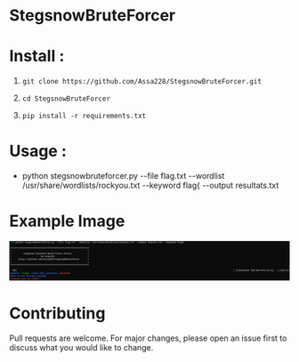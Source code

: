 # StegsnowBruteForcer                                                         


# Install :

1. `git clone https://github.com/Assa228/StegsnowBruteForcer.git`

2. `cd StegsnowBruteForcer`

3. `pip install -r requirements.txt`

# Usage :
* python stegsnowbruteforcer.py --file flag.txt --wordlist /usr/share/wordlists/rockyou.txt --keyword flag{ --output resultats.txt

# Example Image
![alt text](https://github.com/Assa228/StegsnowBruteForcer/blob/main/poc.png)


# Contributing
Pull requests are welcome. For major changes, please open an issue first to discuss what you would like to change.

